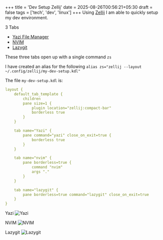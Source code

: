 +++
title = 'Dev Setup Zellij'
date = 2025-08-26T00:56:21+05:30
draft = false
tags = ['tech', 'dev', 'linux']
+++
Using [Zellij](https://zellij.dev/) I am able to quickly setup my dev environment.

3 Tabs
- [Yazi File Manager](https://yazi-rs.github.io/)
- [NVIM](https://neovim.io/)
- [Lazygit](https://github.com/jesseduffield/lazygit/)

These three tabs open up with a single command `zs`

I have created an alias for the following
`alias zs="zellij --layout ~/.config/zellij/my-dev-setup.kdl"`

The file `my-dev-setup.kdl` is:
```yaml
layout {
    default_tab_template {
        children
        pane size=1 {
            plugin location="zellij:compact-bar"
            borderless true
        }
    }

    tab name="Yazi" {
        pane command="yazi" close_on_exit=true {
            borderless true 
        }
    }

    tab name="nvim" {
        pane borderless=true {
            command "nvim"
            args "."
        }
    }

    tab name="lazygit" {
        pane borderless=true command="lazygit" close_on_exit=true
    }
}
```

Yazi
![Yazi](https://i.postimg.cc/ZTWvgT6C/screenshot-2025-08-26-00-59-56.png)

NVIM
![NVIM](https://i.postimg.cc/T26ypgFD/screenshot-2025-08-26-01-00-07.png)

Lazygit
![Lazygit](https://i.postimg.cc/w9G7DSnH/screenshot-2025-08-26-01-00-20.png)


